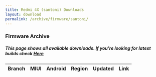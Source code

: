 ```yaml
---
title: Redmi 4X (santoni) Downloads
layout: download
permalink: /archive/firmware/santoni/
---
```


### Firmware Archive
##### This page shows all available downloads. If you're looking for latest builds check [Here](/firmware/santoni/)


<div class="table-responsive-md" style="margin-top: 25px;">
<table id="firmware" class="compact table table-striped table-hover table-sm">
    <thead class="thead-dark">
        <tr>
            <th>Branch</th>
            <th>MIUI</th>
            <th>Android</th>
            <th>Region</th>
            <th>Updated</th>
            <th>Link</th>
        </tr>
    </thead>
    <script>loadFirmwareDownloads('santoni', 'full')</script>
</table>
</div>
